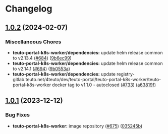 # Changelog

## [1.0.2](https://github.com/teutonet/teutonet-helm-charts/compare/teuto-portal-k8s-worker-1.0.1...teuto-portal-k8s-worker-v1.0.2) (2024-02-07)


### Miscellaneous Chores

* **teuto-portal-k8s-worker/dependencies:** update helm release common to v2.13.4 ([#684](https://github.com/teutonet/teutonet-helm-charts/issues/684)) ([9b6ec99](https://github.com/teutonet/teutonet-helm-charts/commit/9b6ec996bf9ef76026841d0e25530cf81cb2472e))
* **teuto-portal-k8s-worker/dependencies:** update helm release common to v2.14.1 ([#694](https://github.com/teutonet/teutonet-helm-charts/issues/694)) ([9b0553a](https://github.com/teutonet/teutonet-helm-charts/commit/9b0553a2b4a4969eef35907559adcbb635b96df8))
* **teuto-portal-k8s-worker/dependencies:** update registry-gitlab.teuto.net/4teuto/dev/teuto-portal/teuto-portal-k8s-worker/teuto-portal-k8s-worker docker tag to v1.1.0 - autoclosed ([#733](https://github.com/teutonet/teutonet-helm-charts/issues/733)) ([a63819f](https://github.com/teutonet/teutonet-helm-charts/commit/a63819f04ff26ff4ca40796c292fb9cd2b836ae2))

## [1.0.1](https://github.com/teutonet/teutonet-helm-charts/compare/teuto-portal-k8s-worker-1.0.0...teuto-portal-k8s-worker-v1.0.1) (2023-12-12)


### Bug Fixes

* **teuto-portal-k8s-worker:** image repository ([#675](https://github.com/teutonet/teutonet-helm-charts/issues/675)) ([035245b](https://github.com/teutonet/teutonet-helm-charts/commit/035245b9365ab210f0815819719f412010e27fc7))
